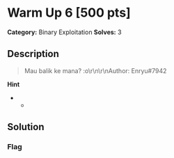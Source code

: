 # Warm Up 6 [500 pts]

**Category:** Binary Exploitation
**Solves:** 3

## Description
>Mau balik ke mana? :o\r\n\r\nAuthor: Enryu#7942

**Hint**
* -

## Solution

### Flag

